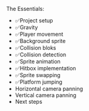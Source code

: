 The Essentials:

- ✅Project setup
- ✅Gravity
- ✅Player movement
- ✅Background sprite
- ✅Collision bloks
- ✅Collision detection
- ✅Sprite animation
- ✅Hitbox implementation
- ✅Sprite swapping
- ✅Platform jumping
- Horizontal camera panning
- Vertical camera panning
- Next steps
